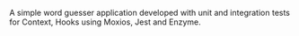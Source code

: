 A simple word guesser application developed with unit and integration tests for Context, Hooks using Moxios, Jest and Enzyme.
